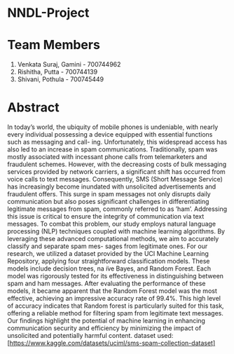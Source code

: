 # NNDL-Project

# Team Members
1. Venkata Suraj, Gamini - 700744962
2. Rishitha, Putta - 700744139
3. Shivani, Pothula - 700745449


# Abstract
In today’s world, the ubiquity of mobile phones is undeniable, with nearly every individual possessing a device equipped with essential functions such as messaging and call- ing. Unfortunately, this widespread access has also led to an increase in spam communications. Traditionally, spam was mostly associated with incessant phone calls from telemarketers and fraudulent schemes. However, with the decreasing costs of bulk messaging services provided by network carriers, a significant shift has occurred from voice calls to text messages. Consequently, SMS (Short Message Service) has increasingly become inundated with unsolicited advertisements and fraudulent offers. This surge in spam messages not only disrupts daily communication but also poses significant challenges in differentiating legitimate messages from spam, commonly referred to as ’ham’. Addressing this issue is critical to ensure the integrity of communication via text messages. To combat this problem, our study employs natural language processing (NLP) techniques coupled with machine learning algorithms. By leveraging these advanced computational methods, we aim to accurately classify and separate spam mes- sages from legitimate ones. For our research, we utilized a dataset provided by the UCI Machine Learning Repository, applying four straightforward classification models. These models include decision trees, na ̈ıve Bayes, and Random Forest. Each model was rigorously tested for its effectiveness in distinguishing between spam and ham messages. After evaluating the performance of these models, it became apparent that the Random Forest model was the most effective, achieving an impressive accuracy rate of 99.4%. This high level of accuracy indicates that Random forest is particularly suited for this task, offering a reliable method for filtering spam from legitimate text messages. Our findings highlight the potential of machine learning in enhancing communication security and efficiency by minimizing the impact of unsolicited and potentially harmful content.
dataset used: [https://www.kaggle.com/datasets/uciml/sms-spam-collection-dataset]

